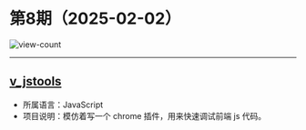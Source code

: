 # 第8期（2025-02-02）

![view-count](https://count.getloli.com/@xiaoxuan6-weekly-20250202)

---
## [v_jstools](https://github.com/cilame/v_jstools)
- 所属语言：JavaScript
- 项目说明：模仿着写一个 chrome 插件，用来快速调试前端 js 代码。
